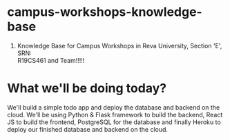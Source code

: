 # campus-workshops-knowledge-base

1. Knowledge Base for Campus Workshops in Reva University, Section 'E', SRN:  
R19CS461 and Team!!!!!

# What we'll be doing today?

We'll build a simple todo app and deploy the database and backend on the cloud. We'll be using Python & Flask framework to build the backend, React JS to build the frontend, PostgreSQL for the database and finally Heroku to deploy our finished database and backend on the cloud.
